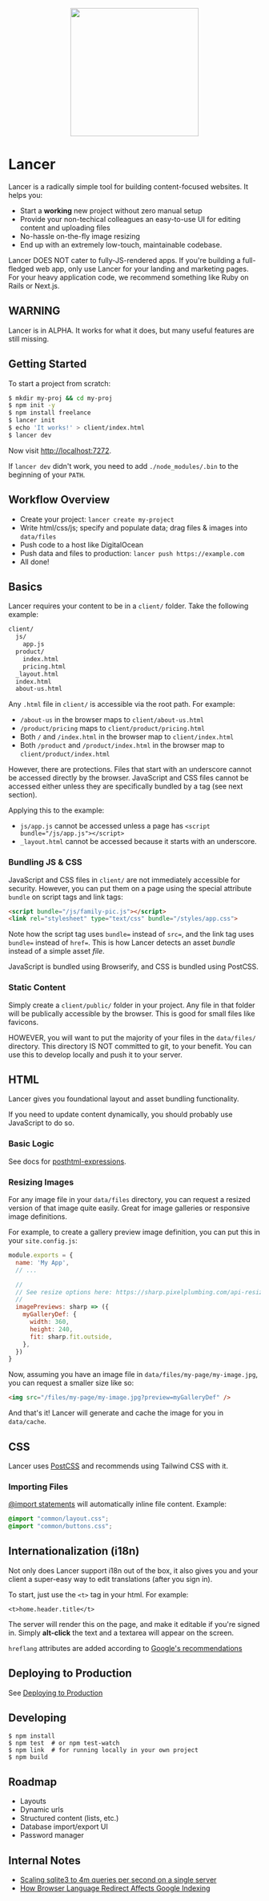 <p align="center">
  <img width="256" height="256" src="public/logo-sq.png">
</p>

# Lancer

Lancer is a radically simple tool for building content-focused websites. It helps you:

- Start a **working** new project without zero manual setup
- Provide your non-techical colleagues an easy-to-use UI for editing content and uploading files
- No-hassle on-the-fly image resizing
- End up with an extremely low-touch, maintainable codebase.

Lancer DOES NOT cater to fully-JS-rendered apps. If you're building a full-fledged web app, only use Lancer for your landing and marketing pages. For your heavy application code, we recommend something like Ruby on Rails or Next.js.

## WARNING

Lancer is in ALPHA. It works for what it does, but many useful features are still missing.

## Getting Started

To start a project from scratch:

```bash
$ mkdir my-proj && cd my-proj
$ npm init -y
$ npm install freelance
$ lancer init
$ echo 'It works!' > client/index.html
$ lancer dev
```

Now visit [http://localhost:7272](http://localhost:7272).

If `lancer dev` didn't work, you need to add `./node_modules/.bin` to the beginning of your `PATH`.

## Workflow Overview

- Create your project: `lancer create my-project`
- Write html/css/js; specify and populate data; drag files & images into `data/files`
- Push code to a host like DigitalOcean
- Push data and files to production: `lancer push https://example.com`
- All done!

## Basics

Lancer requires your content to be in a `client/` folder. Take the following example:

```txt
client/
  js/
    app.js
  product/
    index.html
    pricing.html
  _layout.html
  index.html
  about-us.html
```

Any `.html` file in `client/` is accessible via the root path. For example:

- `/about-us` in the browser maps to `client/about-us.html`
- `/product/pricing` maps to `client/product/pricing.html`
- Both `/` and `/index.html` in the browser map to `client/index.html`
- Both `/product` and `/product/index.html` in the browser map to `client/product/index.html`

However, there are protections. Files that start with an underscore cannot be accessed directly by the browser. JavaScript and CSS files cannot be accessed either unless they are specifically bundled by a tag (see next section).

Applying this to the example:

- `js/app.js` cannot be accessed unless a page has `<script bundle="/js/app.js"></script>`
- `_layout.html` cannot be accessed because it starts with an underscore.


### Bundling JS & CSS

JavaScript and CSS files in `client/` are not immediately accessible for security. However, you can put them on a page using the special attribute `bundle` on script tags and link tags:

```html
<script bundle="/js/family-pic.js"></script>
<link rel="stylesheet" type="text/css" bundle="/styles/app.css">
```

Note how the script tag uses `bundle=` instead of `src=`, and the link tag uses `bundle=` instead of `href=`. This is how Lancer detects an asset *bundle* instead of a simple asset *file*.

JavaScript is bundled using Browserify, and CSS is bundled using PostCSS.

### Static Content

Simply create a `client/public/` folder in your project. Any file in that folder will be publically accessible by the browser. This is good for small files like favicons.

HOWEVER, you will want to put the majority of your files in the `data/files/` directory. This directory IS NOT committed to git, to your benefit. You can use this to develop locally and push it to your server.

## HTML

Lancer gives you foundational layout and asset bundling functionality.

If you need to update content dynamically, you should probably use JavaScript to do so.

### Basic Logic

See docs for [posthtml-expressions](https://github.com/posthtml/posthtml-expressions).

### Resizing Images

For any image file in your `data/files` directory, you can request a resized version of that image quite easily. Great for image galleries or responsive image definitions.

For example, to create a gallery preview image definition, you can put this in your `site.config.js`:

```js
module.exports = {
  name: 'My App',
  // ...

  //
  // See resize options here: https://sharp.pixelplumbing.com/api-resize#resize
  //
  imagePreviews: sharp => ({
    myGalleryDef: {
      width: 360,
      height: 240,
      fit: sharp.fit.outside,
    },
  })
}
```

Now, assuming you have an image file in `data/files/my-page/my-image.jpg`, you can request a smaller size like so:

```html
<img src="/files/my-page/my-image.jpg?preview=myGalleryDef" />
```

And that's it! Lancer will generate and cache the image for you in `data/cache`.

## CSS

Lancer uses [PostCSS](https://postcss.org) and recommends using Tailwind CSS with it.

### Importing Files

[@import statements](https://github.com/postcss/postcss-import) will automatically inline file content. Example:

```css
@import "common/layout.css";
@import "common/buttons.css";
```

## Internationalization (i18n)

Not only does Lancer support i18n out of the box, it also gives you and your client a super-easy way to edit translations (after you sign in).

To start, just use the `<t>` tag in your html. For example:

```
<t>home.header.title</t>
```

The server will render this on the page, and make it editable if you're signed in. Simply **alt-click** the text and a textarea will appear on the screen.

`hreflang` attributes are added according to [Google's recommendations](https://developers.google.com/search/docs/advanced/crawling/localized-versions)

## Deploying to Production

See [Deploying to Production](./deploying-to-production.md)

## Developing

```
$ npm install
$ npm test  # or npm test-watch
$ npm link  # for running locally in your own project
$ npm build
```

## Roadmap

- Layouts
- Dynamic urls
- Structured content (lists, etc.)
- Database import/export UI
- Password manager

## Internal Notes

- [Scaling sqlite3 to 4m queries per second on a single server](https://blog.expensify.com/2018/01/08/scaling-sqlite-to-4m-qps-on-a-single-server/)
- [How Browser Language Redirect Affects Google Indexing](https://wpml.org/documentation/getting-started-guide/language-setup/automatic-redirect-based-on-browser-language/how-browser-language-redirect-affects-google-indexing/)
